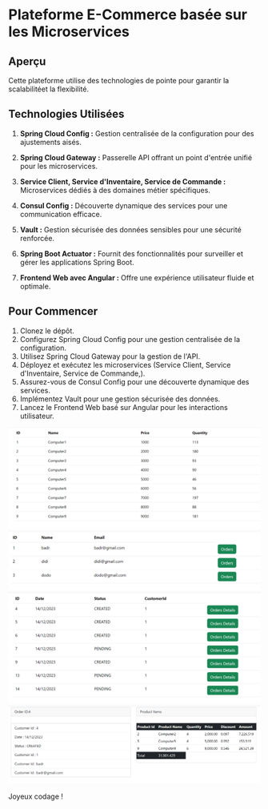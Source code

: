 # Plateforme E-Commerce basée sur les Microservices

## Aperçu

Cette plateforme utilise des technologies de pointe pour garantir la scalabilitéet la flexibilité.

## Technologies Utilisées

1. **Spring Cloud Config :** Gestion centralisée de la configuration pour des ajustements aisés.

2. **Spring Cloud Gateway :** Passerelle API offrant un point d'entrée unifié pour les microservices.

3. **Service Client, Service d'Inventaire, Service de Commande :** Microservices dédiés à des domaines métier spécifiques.

4. **Consul Config :** Découverte dynamique des services pour une communication efficace.

5. **Vault :** Gestion sécurisée des données sensibles pour une sécurité renforcée.

6. **Spring Boot Actuator :** Fournit des fonctionnalités pour surveiller et gérer les applications Spring Boot.

7. **Frontend Web avec Angular :** Offre une expérience utilisateur fluide et optimale.

## Pour Commencer

1. Clonez le dépôt.
2. Configurez Spring Cloud Config pour une gestion centralisée de la configuration.
3. Utilisez Spring Cloud Gateway pour la gestion de l'API.
4. Déployez et exécutez les microservices (Service Client, Service d'Inventaire, Service de Commande,).
5. Assurez-vous de Consul Config pour une découverte dynamique des services.
6. Implémentez Vault pour une gestion sécurisée des données.
7. Lancez le Frontend Web basé sur Angular pour les interactions utilisateur.


![Screen1](GitScreens/Screen1.PNG)
![Screen2](GitScreens/Screen2.PNG)
![Screen3](GitScreens/Screen3.PNG)
![Screen4](GitScreens/Screen4.PNG)

Joyeux codage !
